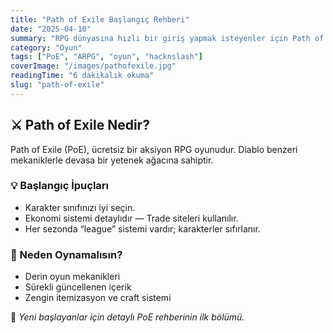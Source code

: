 ```yaml
---
title: "Path of Exile Başlangıç Rehberi"
date: "2025-04-10"
summary: "RPG dünyasına hızlı bir giriş yapmak isteyenler için Path of Exile rehberi."
category: "Oyun"
tags: ["PoE", "ARPG", "oyun", "hacknslash"]
coverImage: "/images/pathofexile.jpg"
readingTime: "6 dakikalık okuma"
slug: "path-of-exile"
---
```


## ⚔️ Path of Exile Nedir?

Path of Exile (PoE), ücretsiz bir aksiyon RPG oyunudur. Diablo benzeri mekaniklerle devasa bir yetenek ağacına sahiptir.

### 💡 Başlangıç İpuçları

- Karakter sınıfınızı iyi seçin.
- Ekonomi sistemi detaylıdır — Trade siteleri kullanılır.
- Her sezonda “league” sistemi vardır; karakterler sıfırlanır.

### 🧠 Neden Oynamalısın?

- Derin oyun mekanikleri
- Sürekli güncellenen içerik
- Zengin itemizasyon ve craft sistemi

📜 *Yeni başlayanlar için detaylı PoE rehberinin ilk bölümü.*
